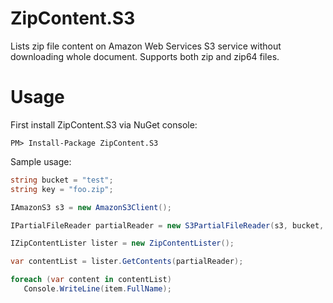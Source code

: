 # ZipContent.S3

Lists zip file content on Amazon Web Services S3 service without downloading whole document. Supports both zip and zip64 files.


# Usage

First install ZipContent.S3 via NuGet console:
```
PM> Install-Package ZipContent.S3
```

Sample usage:
```csharp
string bucket = "test";
string key = "foo.zip";

IAmazonS3 s3 = new AmazonS3Client();

IPartialFileReader partialReader = new S3PartialFileReader(s3, bucket, key);

IZipContentLister lister = new ZipContentLister();

var contentList = lister.GetContents(partialReader);

foreach (var content in contentList)
   Console.WriteLine(item.FullName);
 ```
